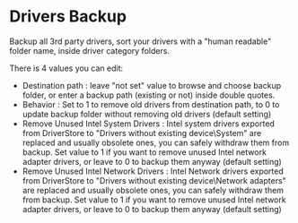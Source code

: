 # Drivers Backup
Backup all 3rd party drivers, sort your drivers with a "human readable" folder name, inside driver category folders.

There is 4 values you can edit:
   - Destination path : leave "not set" value to browse and choose backup folder, or enter a backup path (existing or not) inside double quotes.
   - Behavior : Set to 1 to remove old drivers from destination path, to 0 to update backup folder without removing old drivers (default setting)
   - Remove Unused Intel System Drivers : Intel system drivers exported from DriverStore to "Drivers without existing device\System" are replaced and usually obsolete ones, you        can safely withdraw them from backup. Set value to 1 if you want to remove unused Intel network adapter drivers, or leave to 0 to backup them anyway (default setting)
   - Remove Unused Intel Network Drivers : Intel Network drivers exported from DriverStore to "Drivers without existing device\Network adapters" are replaced and usually obsolete      ones, you can safely withdraw them from backup. Set value to 1 if you want to remove unused Intel network adapter drivers, or leave to 0 to backup them anyway (default            setting)

